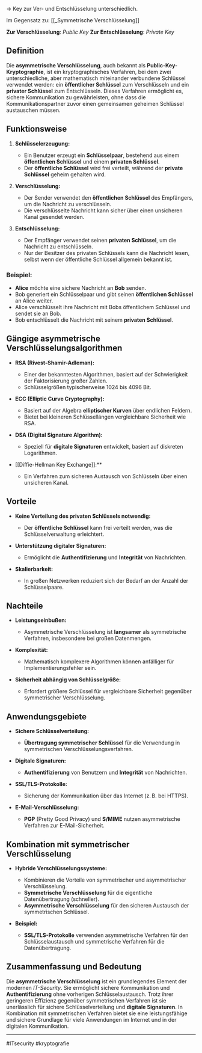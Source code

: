 

-> Key zur Ver- und Entschlüsselung unterschiedlich.

Im Gegensatz zu: [[_Symmetrische Verschlüsselung]]

**Zur Verschlüsselung**: _Public Key_
**Zur Entschlüsselung**: _Private Key_

## Definition

Die **asymmetrische Verschlüsselung**, auch bekannt als **Public-Key-Kryptographie**, ist ein kryptographisches Verfahren, bei dem zwei unterschiedliche, aber mathematisch miteinander verbundene Schlüssel verwendet werden: ein **öffentlicher Schlüssel** zum Verschlüsseln und ein **privater Schlüssel** zum Entschlüsseln. Dieses Verfahren ermöglicht es, sichere Kommunikation zu gewährleisten, ohne dass die Kommunikationspartner zuvor einen gemeinsamen geheimen Schlüssel austauschen müssen.

## Funktionsweise

1. **Schlüsselerzeugung:**
   - Ein Benutzer erzeugt ein **Schlüsselpaar**, bestehend aus einem **öffentlichen Schlüssel** und einem **privaten Schlüssel**.
   - Der **öffentliche Schlüssel** wird frei verteilt, während der **private Schlüssel** geheim gehalten wird.

2. **Verschlüsselung:**
   - Der Sender verwendet den **öffentlichen Schlüssel** des Empfängers, um die Nachricht zu verschlüsseln.
   - Die verschlüsselte Nachricht kann sicher über einen unsicheren Kanal gesendet werden.

3. **Entschlüsselung:**
   - Der Empfänger verwendet seinen **privaten Schlüssel**, um die Nachricht zu entschlüsseln.
   - Nur der Besitzer des privaten Schlüssels kann die Nachricht lesen, selbst wenn der öffentliche Schlüssel allgemein bekannt ist.

### Beispiel:

- **Alice** möchte eine sichere Nachricht an **Bob** senden.
- Bob generiert ein Schlüsselpaar und gibt seinen **öffentlichen Schlüssel** an Alice weiter.
- Alice verschlüsselt ihre Nachricht mit Bobs öffentlichem Schlüssel und sendet sie an Bob.
- Bob entschlüsselt die Nachricht mit seinem **privaten Schlüssel**.

## Gängige asymmetrische Verschlüsselungsalgorithmen

- **RSA (Rivest-Shamir-Adleman):**
  - Einer der bekanntesten Algorithmen, basiert auf der Schwierigkeit der Faktorisierung großer Zahlen.
  - Schlüsselgrößen typischerweise 1024 bis 4096 Bit.

- **ECC (Elliptic Curve Cryptography):**
  - Basiert auf der Algebra **elliptischer Kurven** über endlichen Feldern.
  - Bietet bei kleineren Schlüssellängen vergleichbare Sicherheit wie RSA.

- **DSA (Digital Signature Algorithm):**
  - Speziell für **digitale Signaturen** entwickelt, basiert auf diskreten Logarithmen.

- [[Diffie-Hellman Key Exchange]]:**
  - Ein Verfahren zum sicheren Austausch von Schlüsseln über einen unsicheren Kanal.

## Vorteile

- **Keine Verteilung des privaten Schlüssels notwendig:**
  - Der **öffentliche Schlüssel** kann frei verteilt werden, was die Schlüsselverwaltung erleichtert.

- **Unterstützung digitaler Signaturen:**
  - Ermöglicht die **Authentifizierung** und **Integrität** von Nachrichten.

- **Skalierbarkeit:**
  - In großen Netzwerken reduziert sich der Bedarf an der Anzahl der Schlüsselpaare.

## Nachteile

- **Leistungseinbußen:**
  - Asymmetrische Verschlüsselung ist **langsamer** als symmetrische Verfahren, insbesondere bei großen Datenmengen.

- **Komplexität:**
  - Mathematisch komplexere Algorithmen können anfälliger für Implementierungsfehler sein.

- **Sicherheit abhängig von Schlüsselgröße:**
  - Erfordert größere Schlüssel für vergleichbare Sicherheit gegenüber symmetrischer Verschlüsselung.

## Anwendungsgebiete

- **Sichere Schlüsselverteilung:**
  - **Übertragung symmetrischer Schlüssel** für die Verwendung in symmetrischen Verschlüsselungsverfahren.

- **Digitale Signaturen:**
  - **Authentifizierung** von Benutzern und **Integrität** von Nachrichten.

- **SSL/TLS-Protokolle:**
  - Sicherung der Kommunikation über das Internet (z. B. bei HTTPS).

- **E-Mail-Verschlüsselung:**
  - **PGP** (Pretty Good Privacy) und **S/MIME** nutzen asymmetrische Verfahren zur E-Mail-Sicherheit.

## Kombination mit symmetrischer Verschlüsselung

- **Hybride Verschlüsselungssysteme:**
  - Kombinieren die Vorteile von symmetrischer und asymmetrischer Verschlüsselung.
  - **Symmetrische Verschlüsselung** für die eigentliche Datenübertragung (schneller).
  - **Asymmetrische Verschlüsselung** für den sicheren Austausch der symmetrischen Schlüssel.

- **Beispiel:**
  - **SSL/TLS-Protokolle** verwenden asymmetrische Verfahren für den Schlüsselaustausch und symmetrische Verfahren für die Datenübertragung.

## Zusammenfassung und Bedeutung

Die **asymmetrische Verschlüsselung** ist ein grundlegendes Element der modernen *IT-Security*. Sie ermöglicht sichere Kommunikation und **Authentifizierung** ohne vorherigen Schlüsselaustausch. Trotz ihrer geringeren Effizienz gegenüber symmetrischen Verfahren ist sie unerlässlich für sichere Schlüsselverteilung und **digitale Signaturen**. In Kombination mit symmetrischen Verfahren bietet sie eine leistungsfähige und sichere Grundlage für viele Anwendungen im Internet und in der digitalen Kommunikation.

---

#ITsecurity 
#kryptografie


